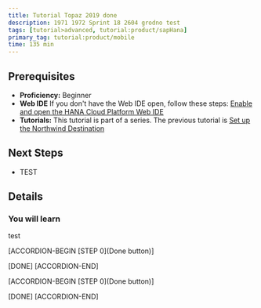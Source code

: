 ```yaml
---
title: Tutorial Topaz 2019 done
description: 1971 1972 Sprint 18 2604 grodno test
tags: [tutorial>advanced, tutorial:product/sapHana]
primary_tag: tutorial:product/mobile
time: 135 min
---
```



## Prerequisites  
 - **Proficiency:** Beginner 
 - **Web IDE** If you don't have the Web IDE open, follow these steps: [Enable and open the HANA Cloud Platform Web IDE](https://go.sap.com/developer/tutorials/sapui5-webide-open-webide.html)
 - **Tutorials:** This tutorial is part of a series.  The previous tutorial is [Set up the Northwind Destination](https://go.sap.com/developer/tutorials/hcp-create-destination.html)

## Next Steps
 - TEST
  

## Details
### You will learn  
test


[ACCORDION-BEGIN [STEP 0](Done button)]

[DONE]
[ACCORDION-END]



[ACCORDION-BEGIN [STEP 0](Done button)]

[DONE]
[ACCORDION-END]
